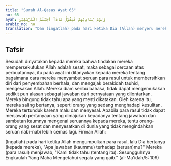 ```yaml
---
title: "Surah Al-Qasas Ayat 65"
no: 65
ayah: وَيَوْمَ يُنَادِيْهِمْ فَيَقُوْلُ مَاذَآ اَجَبْتُمُ الْمُرْسَلِيْنَ 
arabic_no: ٦٥
translation: "Dan (ingatlah) pada hari ketika Dia (Allah) menyeru mereka, dan berfirman, “Apakah jawabanmu terhadap para rasul?”"
---
```


## Tafsir

Sesudah dinyatakan kepada mereka bahwa tindakan mereka mempersekutukan Allah adalah sesat, maka sebagai cercaan atas perbuatannya, itu pada ayat ini ditanyakan kepada mereka tentang bagaimana cara mereka menyambut seruan para rasul untuk membersihkan diri dari penyembahan berhala, dan mengajak berakidah tauhid, mengesakan Allah. Mereka diam seribu bahasa, tidak dapat mengemukakan sedikit pun alasan sebagai jawaban dari pernyataan yang dilontarkan. Mereka bingung tidak tahu apa yang mesti dikatakan. Oleh karena itu, mereka saling bertanya, seperti orang yang sedang menghadapi kesulitan. Mereka tertunduk karena malu dan menyesal. Apabila para rasul tidak dapat menjawab pertanyaan yang dimajukan kepadanya tentang jawaban dan sambutan kaumnya mengenai seruannya kepada mereka, tentu orang-orang yang sesat dan menyesatkan di dunia yang tidak mengindahkan seruan nabi-nabi lebih cemas lagi. Firman Allah:

(Ingatlah) pada hari ketika Allah mengumpulkan para rasul, lalu Dia bertanya (kepada mereka), "Apa jawaban (kaummu) terhadap (seruan)mu?" Mereka (para rasul) menjawab, "Kami tidak tahu (tentang itu). Sesungguhnya Engkaulah Yang Maha Mengetahui segala yang gaib." (al-Ma'idah/5: 109)